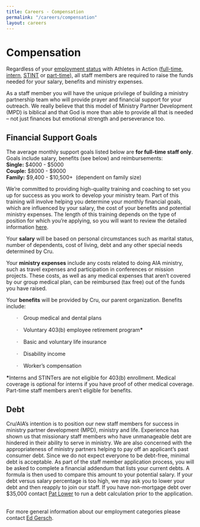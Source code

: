 ```yaml
---
title: Careers - Compensation
permalink: "/careers/compensation"
layout: careers
---
```


<h1 class="MsoNormal">Compensation</h1><p class="MsoNormal">Regardless of your <a href="/careers-employment">employment status</a> with Athletes in Action (<a href="/careers/full-time">full-time</a>, <a href="/career">intern</a>, <a href="/careers/stint">STINT</a> or <a href="/careers/part-time-field-staff">part-time</a>), all staff members are required to raise the funds needed for your salary, benefits and ministry expenses.</p><p class="MsoNormal">As a staff member you will have the unique privilege of building a ministry partnership team who will provide prayer and financial support for your outreach. We really believe that this model of Ministry Partner Development (MPD) is biblical and that God is more than able to provide all that is needed &ndash; not just finances but emotional strength and perseverance too.</p><h2 class="MsoNormal">Financial Support Goals</h2><p class="MsoNormal">The average monthly support goals listed below are <strong>for full-time staff only</strong>. Goals include salary, benefits (see below) and reimbursements:<br /><strong>Single:</strong> $4000 - $5000<br /><strong>Couple:</strong> $8000 - $9000<br /><strong>Family:</strong> $9,400 - $10,500+&nbsp; (dependent on family size)</p><p class="MsoNormal">We&rsquo;re committed to providing high-quality training and coaching to set you up for success as you work to develop your ministry team. Part of this training will involve helping you determine your monthly financial goals, which are influenced by your salary, the cost of your benefits and potential ministry expenses. The length of this training depends on the type of position for which you&rsquo;re applying, so you will want to review the detailed information <a href="/careers/apply">here</a>.</p><p class="MsoNormal">Your <b style="mso-bidi-font-weight: normal;">salary</b> will be based on personal circumstances such as marital status, number of dependents, cost of living, debt and any other special needs determined by Cru.</p><p class="MsoNormal">Your <b style="mso-bidi-font-weight: normal;">ministry expenses</b> include any costs related to doing AIA ministry, such as travel expenses and participation in conferences or mission projects. These costs, as well as any medical expenses that aren&rsquo;t covered by our group medical plan, can be reimbursed (tax free) out of the funds you have raised.</p><p class="MsoNormal">Your <b style="mso-bidi-font-weight: normal;">benefits</b> will be provided by Cru, our parent organization. Benefits include:</p><p class="MsoListParagraphCxSpFirst" style="margin-left: 38.5pt; mso-add-space: auto; text-indent: -.25in; mso-list: l0 level1 lfo1;"><span style="font-family: Symbol; mso-fareast-font-family: Symbol; mso-bidi-font-family: Symbol;"><span style="mso-list: Ignore;">&middot;<span style="font: 7.0pt 'Times New Roman';">&nbsp;&nbsp;&nbsp;&nbsp;&nbsp; </span></span></span>Group medical and dental plans</p><p class="MsoListParagraphCxSpMiddle" style="margin-left: 38.5pt; mso-add-space: auto; text-indent: -.25in; mso-list: l0 level1 lfo1;"><span style="font-family: Symbol; mso-fareast-font-family: Symbol; mso-bidi-font-family: Symbol;"><span style="mso-list: Ignore;">&middot;<span style="font: 7.0pt 'Times New Roman';">&nbsp;&nbsp;&nbsp;&nbsp;&nbsp; </span></span></span>Voluntary 403(b) employee retirement program<b style="mso-bidi-font-weight: normal;">*</b></p><p class="MsoListParagraphCxSpMiddle" style="margin-left: 38.5pt; mso-add-space: auto; text-indent: -.25in; mso-list: l0 level1 lfo1;"><span style="font-family: Symbol; mso-fareast-font-family: Symbol; mso-bidi-font-family: Symbol;"><span style="mso-list: Ignore;">&middot;<span style="font: 7.0pt 'Times New Roman';">&nbsp;&nbsp;&nbsp;&nbsp;&nbsp; </span></span></span>Basic and voluntary life insurance</p><p class="MsoListParagraphCxSpMiddle" style="margin-left: 38.5pt; mso-add-space: auto; text-indent: -.25in; mso-list: l0 level1 lfo1;"><span style="font-family: Symbol; mso-fareast-font-family: Symbol; mso-bidi-font-family: Symbol;"><span style="mso-list: Ignore;">&middot;<span style="font: 7.0pt 'Times New Roman';">&nbsp;&nbsp;&nbsp;&nbsp;&nbsp; </span></span></span>Disability income</p><p class="MsoListParagraphCxSpLast" style="margin-left: 38.5pt; mso-add-space: auto; text-indent: -.25in; mso-list: l0 level1 lfo1;"><span style="font-family: Symbol; mso-fareast-font-family: Symbol; mso-bidi-font-family: Symbol;"><span style="mso-list: Ignore;">&middot;<span style="font: 7.0pt 'Times New Roman';">&nbsp;&nbsp;&nbsp;&nbsp;&nbsp; </span></span></span>Worker&rsquo;s compensation</p><p class="MsoNormal"><b style="mso-bidi-font-weight: normal;">*</b>Interns and STINTers are not eligible for 403(b) enrollment. Medical coverage is optional for interns if you have proof of other medical coverage. Part-time staff members aren&rsquo;t eligible for benefits.</p><h2>Debt&nbsp;</h2><p>Cru/AIA&rsquo;s intention is to position our new staff members for success in ministry partner development (MPD), ministry and life. Experience has shown us that missionary staff members who have unmanageable debt are hindered in their ability to serve in ministry. We are also concerned with the appropriateness of ministry partners helping to pay off an applicant&rsquo;s past consumer debt. Since we do not expect everyone to be debt-free, minimal debt is acceptable. As part of the staff member application process, you will be asked to complete a financial addendum that lists your current debts. A formula is then used to compare this amount to your potential salary. If your debt versus salary percentage is too high, we may ask you to lower your debt and then reapply to join our staff. If you have non-mortgage debt over $35,000 contact&nbsp;<a href="mailto:pat.lower@athletesinaction.org">Pat Lower</a> to run a debt calculation prior to the application.<br /><br /></p><p>For more general information about our employment categories please contact <a href="mailto:ed.gersch@athletesinaction.org">Ed Gersch</a>.</p>